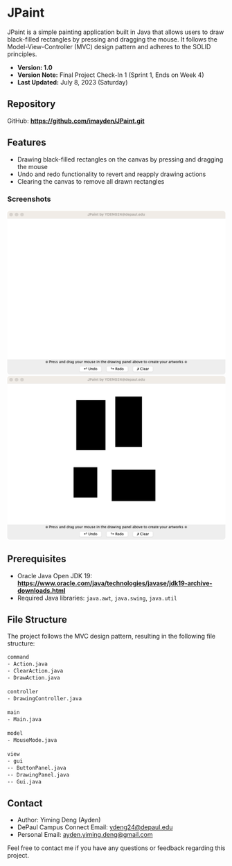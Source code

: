 # **JPaint**
JPaint is a simple painting application built in Java that allows users to draw black-filled rectangles by pressing and dragging the mouse. It follows the Model-View-Controller (MVC) design pattern and adheres to the SOLID principles.

* **Version: 1.0**
* **Version Note:** Final Project Check-In 1 (Sprint 1, Ends on Week 4)
* **Last Updated:** July 8, 2023 (Saturday)

## **Repository**
GitHub: **https://github.com/imayden/JPaint.git**

## **Features**
* Drawing black-filled rectangles on the canvas by pressing and dragging the mouse
* Undo and redo functionality to revert and reapply drawing actions
* Clearing the canvas to remove all drawn rectangles
### **Screenshots**
![Blank](v1.0/Blank.png)
![Filled](v1.0/Filled.png)

## **Prerequisites**
* Oracle Java Open JDK 19: **https://www.oracle.com/java/technologies/javase/jdk19-archive-downloads.html**
* Required Java libraries: ```java.awt```, ```java.swing```, ```java.util```

## **File Structure**
The project follows the MVC design pattern, resulting in the following file structure:
```
command
- Action.java
- ClearAction.java
- DrawAction.java

controller
- DrawingController.java

main
- Main.java

model
- MouseMode.java

view
- gui
-- ButtonPanel.java
-- DrawingPanel.java
-- Gui.java
```

## **Contact**
* Author: Yiming Deng (Ayden)
* DePaul Campus Connect Email: ydeng24@depaul.edu
* Personal Email: ayden.yiming.deng@gmail.com

Feel free to contact me if you have any questions or feedback regarding this project.
